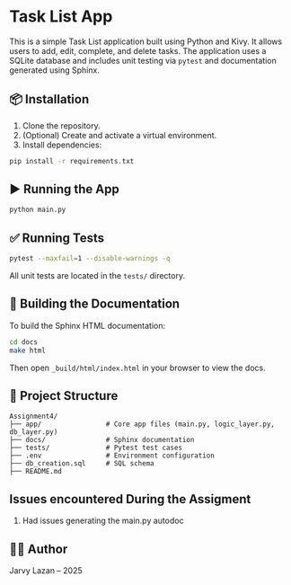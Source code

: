 
# Task List App

This is a simple Task List application built using Python and Kivy. It allows users to add, edit, complete, and delete tasks. The application uses a SQLite database and includes unit testing via `pytest` and documentation generated using Sphinx.

## 📦 Installation

1. Clone the repository.
2. (Optional) Create and activate a virtual environment.
3. Install dependencies:

```bash
pip install -r requirements.txt
```

## ▶️ Running the App

```bash
python main.py
```

## ✅ Running Tests

```bash
pytest --maxfail=1 --disable-warnings -q
```

All unit tests are located in the `tests/` directory.

## 🧾 Building the Documentation

To build the Sphinx HTML documentation:

```bash
cd docs
make html
```

Then open `_build/html/index.html` in your browser to view the docs.

## 📁 Project Structure

```
Assignment4/
├── app/                # Core app files (main.py, logic_layer.py, db_layer.py)
├── docs/               # Sphinx documentation
├── tests/              # Pytest test cases
├── .env                # Environment configuration
├── db_creation.sql     # SQL schema
├── README.md
```

## Issues encountered During the Assigment
1. Had issues generating the main.py autodoc

## 🙋‍♂️ Author

Jarvy Lazan – 2025
